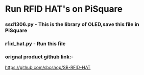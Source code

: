 # Run RFID HAT's on PiSquare 

### ssd1306.py - This is the library of OLED,save this file in PiSquare
### rfid_hat.py - Run this file

### orignal product github link:-
https://github.com/sbcshop/SB-RFID-HAT
